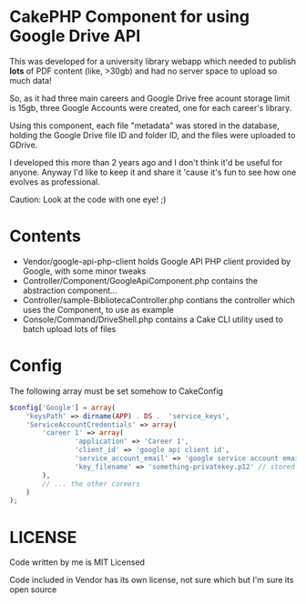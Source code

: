 # CakePHP Component for using Google Drive API

This was developed for a university library webapp which needed to publish
**lots** of PDF content (like, >30gb) and had no server space to upload so much
data!

So, as it had three main careers and Google Drive free acount storage limit is
15gb, three Google Accounts were created, one for each career's library.

Using this component, each file "metadata" was stored in the database, holding
the Google Drive file ID and folder ID, and the files were uploaded to GDrive.

I developed this more than 2 years ago and I don't think it'd be useful for anyone.
Anyway I'd like to keep it and share it 'cause it's fun to see how one evolves as professional.

Caution: Look at the code with one eye! ;)

# Contents

- Vendor/google-api-php-client holds Google API PHP client provided by Google, with some minor tweaks
- Controller/Component/GoogleApiComponent.php contains the abstraction component...
- Controller/sample-BibliotecaController.php contians the controller which uses the Component, to use as example
- Console/Command/DriveShell.php contains a Cake CLI utility used to batch upload lots of files

# Config

The following array must be set somehow to CakeConfig

```php
$config['Google'] = array(
	'keysPath' => dirname(APP) . DS .  'service_keys',
	'ServiceAccountCredentials' => array(
		'career 1' => array(
				'application' => 'Career 1',
				'client_id' => 'google api client id',
				'service_account_email' => 'google service account email',
				'key_filename' => 'something-privatekey.p12' // stored in service_keys dir!
		),
        // ... the other careers
	)
);
```

# LICENSE

Code written by me is MIT Licensed

Code included in Vendor has its own license, not sure which but I'm sure its open source
